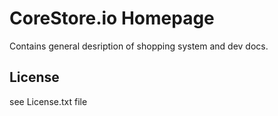 # CoreStore.io Homepage

Contains general desription of shopping system and dev docs.

## License

see License.txt file
